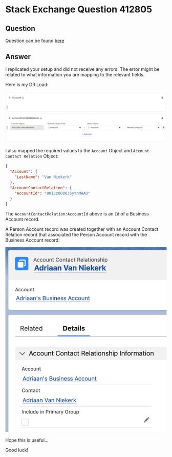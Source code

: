 # Stack Exchange Question 412805

## Question

Question can be found [here](https://salesforce.stackexchange.com/questions/412805/omnistudiodataraptor-id-of-type-reference-has-invalid-value/419205#419205)

## Answer

I replicated your setup and did not receive any errors. The error might be related to what information you are mapping to the relevant fields.

Here is my DR Load:

![](https://github.com/sfadriaan/Stack-Exchange-Answers/blob/main/412805/DR-Load-Objects.png)

I also mapped the required values to the `Account` Object and `Account Contact Relation` Object:

```json
{
  "Account": {
    "LastName": "Van Niekerk"
  },
  "AccountContactRelation": {
    "AccountId": "0013z000035yYnMAAU"
  }
}
```

The `AccountContactRelation:AccountId` above is an `Id` of a Business Account record.

A Person Account record was created together with an Account Contact Relation record that associated the Person Account record with the Business Account record:

![](https://github.com/sfadriaan/Stack-Exchange-Answers/blob/main/412805/Account-Contact-Relation-Record.png)

Hope this is useful...

Good luck!